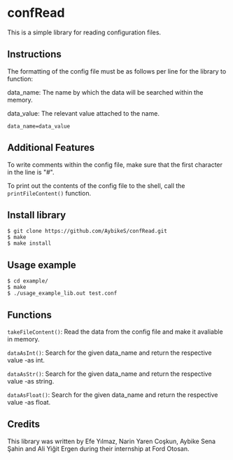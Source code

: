 # confRead
This is a simple library for reading configuration files.

## Instructions
The formatting of the config file must be as follows per line for the library to function:

data_name: The name by which the data will be searched within the memory.

data_value: The relevant value attached to the name.
```
data_name=data_value
```

## Additional Features
To write comments within the config file, make sure that the first character in the line is "#".

To print out the contents of the config file to the shell, call the ```printFileContent()``` function.

## Install library
```
$ git clone https://github.com/AybikeS/confRead.git
$ make
$ make install
```

## Usage example
```
$ cd example/
$ make
$ ./usage_example_lib.out test.conf
```
## Functions
```takeFileContent()```: Read the data from the config file and make it avaliable in memory.

```dataAsInt()```: Search for the given data_name and return the respective value -as int.

```dataAsStr()```: Search for the given data_name and return the respective value -as string.

```dataAsFloat()```: Search for the given data_name and return the respective value -as float.


## Credits
This library was written by Efe Yılmaz, Narin Yaren Coşkun, Aybike Sena Şahin and Ali Yiğit Ergen during their internship at Ford Otosan.
